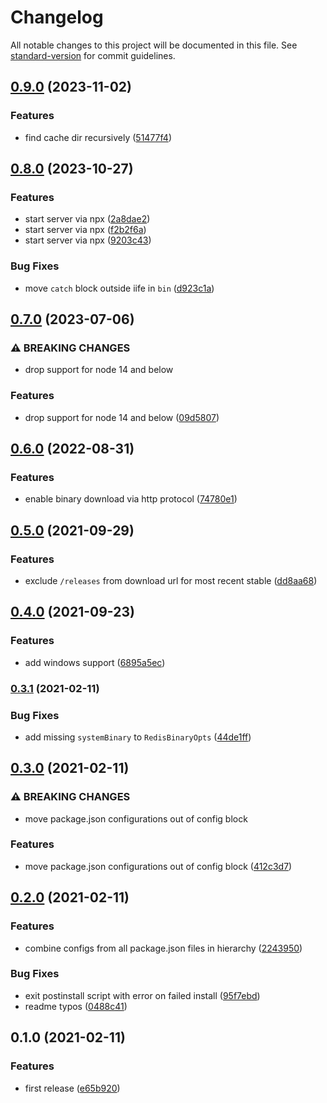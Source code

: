 # Changelog

All notable changes to this project will be documented in this file. See [standard-version](https://github.com/conventional-changelog/standard-version) for commit guidelines.

## [0.9.0](https://github.com/mhassan1/redis-memory-server/compare/v0.8.0...v0.9.0) (2023-11-02)


### Features

* find cache dir recursively ([51477f4](https://github.com/mhassan1/redis-memory-server/commit/51477f4ae1feb1b66ce069f5b330e5fd5d9dfde7))

## [0.8.0](https://github.com/mhassan1/redis-memory-server/compare/v0.7.0...v0.8.0) (2023-10-27)


### Features

* start server via npx ([2a8dae2](https://github.com/mhassan1/redis-memory-server/commit/2a8dae2399d17c94d1fdecc0b363cf89ad51ff87))
* start server via npx ([f2b2f6a](https://github.com/mhassan1/redis-memory-server/commit/f2b2f6a58c628933661b55d86927a9ccb7e9023a))
* start server via npx ([9203c43](https://github.com/mhassan1/redis-memory-server/commit/9203c432789f57eacdff0204d09d18c571688405))


### Bug Fixes

* move `catch` block outside iife in `bin` ([d923c1a](https://github.com/mhassan1/redis-memory-server/commit/d923c1aa2a8ff637120fcde70dea985947cbaa57))

## [0.7.0](https://github.com/mhassan1/redis-memory-server/compare/v0.6.0...v0.7.0) (2023-07-06)


### ⚠ BREAKING CHANGES

* drop support for node 14 and below

### Features

* drop support for node 14 and below ([09d5807](https://github.com/mhassan1/redis-memory-server/commit/09d5807b9cfb0d0f275d03989125aae1facd9f17))

## [0.6.0](https://github.com/mhassan1/redis-memory-server/compare/v0.5.0...v0.6.0) (2022-08-31)


### Features

* enable binary download via http protocol ([74780e1](https://github.com/mhassan1/redis-memory-server/commit/74780e158037fe8ffeac0079d849fe08f7339800))

## [0.5.0](https://github.com/mhassan1/redis-memory-server/compare/v0.4.0...v0.5.0) (2021-09-29)


### Features

* exclude `/releases` from download url for most recent stable ([dd8aa68](https://github.com/mhassan1/redis-memory-server/commit/dd8aa68f1627ccc29bc2785bbd9cb1e418b97912))

## [0.4.0](https://github.com/mhassan1/redis-memory-server/compare/v0.3.1...v0.4.0) (2021-09-23)


### Features

* add windows support ([6895a5ec](https://github.com/mhassan1/redis-memory-server/commit/6895a5ecda37c1ca2c1183541a221ef1cc1a8a0d))

### [0.3.1](https://github.com/mhassan1/redis-memory-server/compare/v0.3.0...v0.3.1) (2021-02-11)


### Bug Fixes

* add missing `systemBinary` to `RedisBinaryOpts` ([44de1ff](https://github.com/mhassan1/redis-memory-server/commit/44de1ff65420300c682c6b0f20c94d8d35c8d811))

## [0.3.0](https://github.com/mhassan1/redis-memory-server/compare/v0.2.0...v0.3.0) (2021-02-11)


### ⚠ BREAKING CHANGES

* move package.json configurations out of config block

### Features

* move package.json configurations out of config block ([412c3d7](https://github.com/mhassan1/redis-memory-server/commit/412c3d7c08afa26e22395926ac866566f7926073))

## [0.2.0](https://github.com/mhassan1/redis-memory-server/compare/v0.1.0...v0.2.0) (2021-02-11)


### Features

* combine configs from all package.json files in hierarchy ([2243950](https://github.com/mhassan1/redis-memory-server/commit/2243950aaa897f5cbb31fcd70f3741135bc7d772))


### Bug Fixes

* exit postinstall script with error on failed install ([95f7ebd](https://github.com/mhassan1/redis-memory-server/commit/95f7ebdab66fd4000cce79f88b5755abb23d3acf))
* readme typos ([0488c41](https://github.com/mhassan1/redis-memory-server/commit/0488c41c81ba79dd0049adc195304767fe07226d))

## 0.1.0 (2021-02-11)


### Features

* first release ([e65b920](https://github.com/mhassan1/redis-memory-server/commit/e65b92045020abdb3c9cdf6368c3f0e0972e2102))
